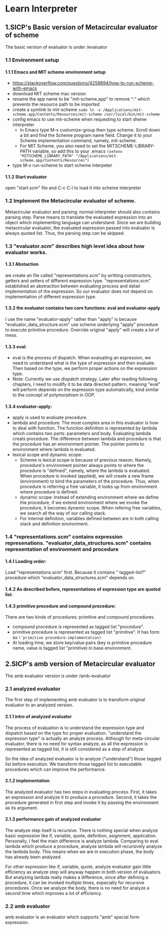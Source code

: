 # Learn Interpreter

## 1.SICP's Basic version of Metacircular evaluator of scheme

The basic version of evaluator is under /evaluator

### 1.1 Environment setup

#### 1.1.1 Emacs and MIT scheme environment setup
- https://stackoverflow.com/questions/4259894/how-to-run-scheme-with-emacs
- download MIT scheme mac version
- rename the app name to be "mit-scheme.app" to remove ":" which prevents the resource path to be imported
- create a symlink to mit-scheme ```sudo ln -s /Applications/mit-scheme.app/Contents/Resources/mit-scheme /usr/local/bin/mit-scheme```
- config emacs to use mit-scheme when requesting to start sheme interpreter
  - In Emacs type M-x customize-group then type scheme. Scroll down a bit and find the Scheme program name field. Change it to your Scheme implementation command, namely, mit-scheme.
  - For MIT Scheme, you also need to set the MITSCHEME-LIBRARY-PATH variable, so add this to your .emacs ```(setenv "MITSCHEME_LIBRARY_PATH" "/Applications/mit-scheme.app/Contents/Resources")```
- type M-x run-scheme to start scheme interpeter

#### 1.1.2 Start evaluator
open "start.scm" file and C-c C-l to load it into scheme interpreter

### 1.2 Implement the Metacircular evaluator of scheme.
   Metacircular evaluator and parsing: normal interpreter should also contains parsing step. Parse means to translate the evaluated expression into an object which implementing language can understand. Since we are building metacircular evaluator, the evaluated expression passed into evaluator is always quoted list. Thus, the parsing step can be skipped.

### 1.3 "evaluator.scm" describes high level idea about how evaluator works.

#### 1.3.1 Abstaction
we create an file called "representations.scm" by writting constructors, getters and setters of different expression type. "representations.scm" established an abstraction between evaluating process and detail implementation of the expression. So our evaluator does not depend on implementation of different expression type.

#### 1.3.2 the evaluator contains two core functions: eval and evaluator-apply
I use the name "evaluator-apply" rather than "apply" is because "evaluator_data_structure.scm" use scheme underlying "apply" procedure to execute primitive procedure. Override original "apply" will create a lot of mess.

#### 1.3.3 eval:
- eval is the process of dispatch. When evaluating an expression, we need to understand what is the type of expression and then evaluate. Then based on the type, we perform proper actions on the expression type.
- Note: Currently we use dispatch strategy. Later after reading following chapters, I need to modify it to be data directed pattern, meaning "eval" will perform depends on the expression type automatically, kind similar to the concept of polymorphism in OOP.

#### 1.3.4 evaluator-apply:
- apply is used to evaluate precedure.
- lambda and procedure: The most complex area in this evaluator is how to deal with function. The function definition is represented by lambda which contains two parts: parameters and body. Evaluating lambda creats procedure. The difference between lambda and procedure is that the procedure has an environment pointer. The pointer points to environment where lambda is evaluated.
- lexical scope and dynamic scope:
  - Scheme is lexical scope is because of previous reason. Namely, procedure's environment pointer always points to where the procedure is "defined", namely, where the lambda is evaluated. When procedure is invoked (applied), we will create a new frame (environment) to bind the parameters of the procedure. Thus, when procedure is referring a free variable, it looks up from environment where procedure is defined.
  - dynamic scope: Instead of extending environment where we define the procedure, if we extend environment where we invoke the procedure, it becomes dynamic scope. When refering free variables, we search all the way of our calling stack.
  - For internal definition, variables defined between are in both calling stack and definition environment.

### 1.4 "representations.scm" contains expression represenations. "evaluator_data_structures.scm" contains representation of environment and procedure

#### 1.4.1 Loading order:
Load "representations.scm" first. Because it contains " tagged-list?" procedure which "evaluator_data_structures.scm" depends on.

#### 1.4.2 As described before, representations of expression type are quoted list. 

#### 1.4.3 primitive procedure and compound procedure:
There are two kinds of procedures: primitive and compound procedures.
  - compound procedure is represented as tagged list "procedure".
  - primitive procedure is represented as tagged list "primitive". It has form as ```('primitive procedure-implementation)```
  - At loading time, we store key/value pairs (key is primitive procedure name, value is tagged list "primitive) in base environment.
    

## 2.SICP's amb version of Metacircular evaluator
  
The amb evaluator version is under /amb-evaluator

### 2.1 analyzed evaluator

The first step of implementing amb evaluator is to transform original evaluator to an analyzed version.

#### 2.1.1 intro of analyzed evaluator

The process of evaluation is to understand the expression type and dispatch based on the type for proper evaluation. "understand the expression type" is actually an analyze process. Although for meta-circular evaluator, there is no need for syntax analyze, as all the expression is represented as tagged list, it is still considered as a step of analyze.

So the idea of analyzed evaluator is to analyze ("understand") those tagged list before execution. We transform those tagged list to executable procedures which can improve the performance.

#### 2.1.2 implementation
The analyzed evaluator has two steps in evaluating process. First, it takes an expression and analyze it to produce a procedure. Second, it takes the procedure generated in first step and invoke it by passing the environment as its argument.

#### 2.1.3 performance gain of analyzed evaluator
The analyze step itself is recursive. There is nothing special when analyze basic expression like if, variable, quote, definition, asignment, application. Personally, I feel the main difference is analyze lambda. Comparing to eval lambda which produce a procedure, analyze lambda will recursively analyze the lambda body. This means when we are in execution phase, the body has already been analyzed.

For other expression like if, variable, quote, analyze evaluator gain little efficiency as analyze step will anyway happen in both version of evaluators. But analyzing lambda really makes a difference, since after defining a procedure, it can be invoked multiple times, expecially for recursive procedures. Once we analyze the body, there is no need for analyze a second time which improves a lot of efficiency.

### 2.2 amb evaluator

amb evaluator is an evaluator which supports "amb" special form expression.
